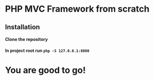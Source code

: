 # PHP MVC Framework from scratch

## Installation

#### Clone the repository
#### In project root run `php -S 127.0.0.1:8000`


# You are good to go!
